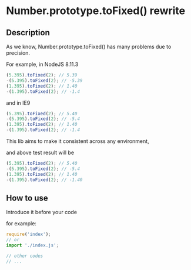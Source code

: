 # Number.prototype.toFixed() rewrite

## Description

As we know, Number.prototype.toFixed() has many problems due to precision.

For example, in NodeJS 8.11.3

```javascript
(5.395).toFixed(2); // 5.39
-(5.395).toFixed(2); // -5.39
(1.395).toFixed(2); // 1.40
-(1.395).toFixed(2); // -1.4
```

and in IE9

```javascript
(5.395).toFixed(2); // 5.40
-(5.395).toFixed(2); // -5.4
(1.395).toFixed(2); // 1.40
-(1.395).toFixed(2); // -1.4
```

This lib aims to make it consistent across any environment,

and above test result will be

```javascript
(5.395).toFixed(2); // 5.40
-(5.395).toFixed(2); // -5.4
(1.395).toFixed(2); // 1.40
-(1.395).toFixed(2); // -1.40
```

## How to use

Introduce it before your code

for example:

```javascript
require('index');
// or
import './index.js';

// other codes
// ...
```
